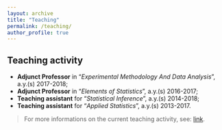 ```yaml
---
layout: archive
title: "Teaching"
permalink: /teaching/
author_profile: true
---
```


## Teaching activity
- **Adjunct Professor** in “*Experimental Methodology And Data Analysis*”, a.y.(s) 2017-2018;
- **Adjunct Professor** in “*Elements of Statistics*”, a.y.(s) 2016-2017;
- **Teaching assistant** for “*Statistical Inference*”, a.y.(s) 2014-2018;
- **Teaching assistant** for “*Applied Statistics*”, a.y.(s) 2013-2017.

> For more informations on the current teaching activity, see: [link](https://www.unibo.it/sitoweb/saverio.ranciati2/teachings).
